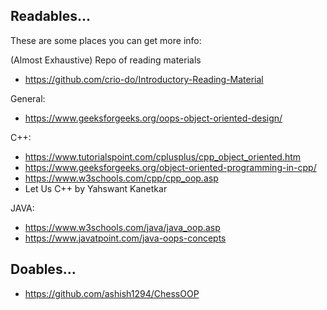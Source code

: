 ## Readables...
These are some places you can get more info:

(Almost Exhaustive) Repo of reading materials
* https://github.com/crio-do/Introductory-Reading-Material

General:
* https://www.geeksforgeeks.org/oops-object-oriented-design/


C++:
* https://www.tutorialspoint.com/cplusplus/cpp_object_oriented.htm
* https://www.geeksforgeeks.org/object-oriented-programming-in-cpp/
* https://www.w3schools.com/cpp/cpp_oop.asp
* Let Us C++ by Yahswant Kanetkar

JAVA:
* https://www.w3schools.com/java/java_oop.asp
* https://www.javatpoint.com/java-oops-concepts


## Doables... 
* https://github.com/ashish1294/ChessOOP
